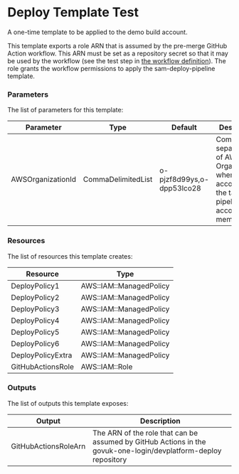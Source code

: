 # Deploy Template Test

A one-time template to be applied to the demo build account.

This template exports a role ARN that is assumed by the pre-merge GitHub Action
workflow. This ARN must be set as a repository secret so that it may be used by
the workflow (see the test step in [the workflow definition](../.github/workflows/pre-merge-checks.yaml)).
The role grants the workflow permissions to apply the sam-deploy-pipeline
template.

### Parameters
The list of parameters for this template:

| Parameter        | Type   | Default   | Description |
|------------------|--------|-----------|-------------|
| AWSOrganizationId | CommaDelimitedList | o-pjzf8d99ys,o-dpp53lco28 | Comma-separated IDs of AWS Organizations where this account and the target pipeline account are members. |


### Resources
The list of resources this template creates:

| Resource         | Type   |
|------------------|--------|
| DeployPolicy1 | AWS::IAM::ManagedPolicy |
| DeployPolicy2 | AWS::IAM::ManagedPolicy |
| DeployPolicy3 | AWS::IAM::ManagedPolicy |
| DeployPolicy4 | AWS::IAM::ManagedPolicy |
| DeployPolicy5 | AWS::IAM::ManagedPolicy |
| DeployPolicy6 | AWS::IAM::ManagedPolicy |
| DeployPolicyExtra | AWS::IAM::ManagedPolicy |
| GitHubActionsRole | AWS::IAM::Role |


### Outputs
The list of outputs this template exposes:

| Output           | Description   |
|------------------|---------------|
| GitHubActionsRoleArn | The ARN of the role that can be assumed by GitHub Actions in the govuk-one-login/devplatform-deploy repository |

